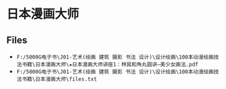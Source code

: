 # 日本漫画大师

## Files

- `F:/5000G电子书\J01-艺术(绘画 建筑 摄影 书法 设计)\设计绘画\100本动漫绘画技法书籍\日本漫画大师\★日本漫画大师讲座1：林晃和角丸圆讲—美少女画法.pdf`
- `F:/5000G电子书\J01-艺术(绘画 建筑 摄影 书法 设计)\设计绘画\100本动漫绘画技法书籍\日本漫画大师\files.txt`
